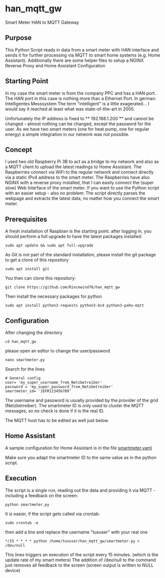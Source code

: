 # han_mqtt_gw
Smart Meter HAN to MQTT Gateway

## Purpose
This Python Script reads in data from a smart meter with HAN interface and sends it for further processing via MQTT to smart home systems (e.g. Home Assistant). 
Additionally there are some helper files to setup a NGINX Reverse Proxy and Home Assistant Configuration

## Starting Point
In my case the smart meter is from the company PPC and has a HAN port. The HAN port in this case is nothing more than a Ethernet Port.
In german: Intelligentes Messsystem
The term "intelligent" is a little exagerated... I would say it reached at least what was state-of-the-art in 2005.

Unfortunately the IP address is fixed to ** 192.168.1.200 ** and cannot be changed - almost nothing can be changed, except the password for the user.
As we have two smart meters (one for heat pump, one for regular energy) a simple integration in our network was not possible. 

## Concept
I used two old Raspberry Pi 3B to act as a bridge to my network and also as a MQTT client to upload the latest readings to Home Assistant.
The Raspberries connect via WiFi to the regular network and connect directly via a static IPv4 address to the smart meter.
The Raspberries have also NGINX with a reverse proxy installed, that I can easily connect the (super slow) Web Interface of the smart meter.
If you want to use the Python script with an easier setup - also no problem: The script directly parses the webpage and extracts the latest data, no matter how you connect the smart meter.

## Prerequisites
A fresh installation of Raspbian is the starting point.
after logging in, you should perform a full upgrade to have the latest packages installed:
```
sudo apt update && sudo apt full-upgrade
```
As Git is not part of the standard installation, please install the git package to get a clone of this repository
```
sudo apt install git
```
You then can clone this repository:
```
git clone https://github.com/Rincewind76/han_mqtt_gw
```

Then install the necessary packages for python
```
sudo apt install python3-requests python3-bs4 python3-paho-mqtt
```

## Configuration
After changing the directory
```
cd han_mqtt_gw
```
please open an editor to change the user/password
```
nano smartmeter.py
```
Search for the lines 
```
# General config
user= 'my_super_username_from_Netzbetreiber'
password = 'my_super_password_from_Netzbetreiber'
smartmeter_id= '1EFR123456789'
```
The username and password is usually provided by the provider of the grid (Netzbetreiber). The smartmeter ID is only used to cluster the MQTT messages, so no check is done if it is the real ID.

The MQTT host has to be edited as well just below.

## Home Assistant
A sample configuration for Home Assistant is in the file [smartmeter.yaml](smartmeter.yaml)

Make sure you adapt the smartmeter ID to the same value as in the python script.

## Execution
The script is a single run, reading out the data and providing it via MQTT - including a feedback on the screen:
```
python smartmeter.py
```
It is easier, if the script gets called via crontab:
```
sudo crontab -e
```
then add a line and replace the username "tuxuser" with your real one
```
*/15 * * * * python /home/tuxuser/han_mqtt_gw/smartmeter.py > /dev/null
```
This lines triggers an execution of the script every 15 minutes. (which is the update rate of my smart meters)
The addition of /dev/null to the command just removes all feedback to the screen (screen output is written to NULL device)
